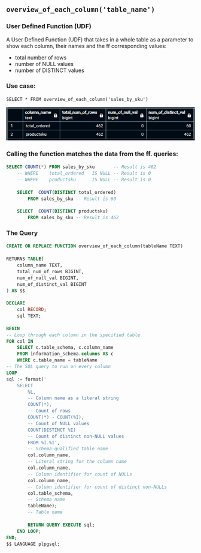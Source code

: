 ## `overview_of_each_column('table_name')`
### User Defined Function (UDF)
A User Defined Function (UDF) that takes in a whole table as a parameter to show each column, their names and the ff corresponding values:
- total number of rows
- number of NULL values
- number of DISTINCT values

### Use case:
`SELECT * FROM overview_of_each_column('sales_by_sku')`

![usecase img](../img/usecase_01.png)

### Calling the function matches the data from the ff. queries:
```sql
SELECT COUNT(*) FROM sales_by_sku		-- Result is 462
	-- WHERE	total_ordered	IS NULL -- Result is 0
	-- WHERE	productsku		IS NULL -- Result is 0

	SELECT	COUNT(DISTINCT total_ordered)
        FROM sales_by_sku -- Result is 60

	SELECT	COUNT(DISTINCT productsku)	
        FROM sales_by_sku -- Result is 462
```

### The Query
```sql
CREATE OR REPLACE FUNCTION overview_of_each_column(tableName TEXT)

RETURNS TABLE(
    column_name TEXT,
    total_num_of_rows BIGINT,
    num_of_null_val BIGINT,
    num_of_distinct_val BIGINT
) AS $$

DECLARE
    col RECORD;
    sql TEXT;

BEGIN
-- Loop through each column in the specified table
FOR col IN
    SELECT c.table_schema, c.column_name
    FROM information_schema.columns AS c
    WHERE c.table_name = tableName
-- The SQL query to run on every column
LOOP
sql := format('
    SELECT
        %L,
        -- Column name as a literal string
        COUNT(*),
        -- Count of rows
        COUNT(*) - COUNT(%I),
        -- Count of NULL values
        COUNT(DISTINCT %I)
        -- Count of distinct non-NULL values
        FROM %I.%I',
        -- Schema-qualified table name
        col.column_name,
        -- Literal string for the column name
        col.column_name,
        -- Column identifier for count of NULLs
        col.column_name,
        -- Column identifier for count of distinct non-NULLs
        col.table_schema,
        -- Schema name
        tableName);
        -- Table name

        RETURN QUERY EXECUTE sql;
    END LOOP;
END;
$$ LANGUAGE plpgsql;
```
